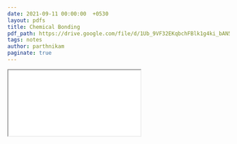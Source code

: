 ```yaml
---
date: 2021-09-11 00:00:00  +0530
layout: pdfs
title: Chemical Bonding
pdf_path: https://drive.google.com/file/d/1Ub_9VF32EKqbchFBlk1g4ki_bAN5sYeY/preview?usp=sharing
tags: notes
author: parthnikam
paginate: true
---
```


<iframe class="embed-pdf" src="{{ page.pdf_path }}#toolbar=0" seamless="seamless" scrolling="no" style="overflow:hidden"></iframe>
